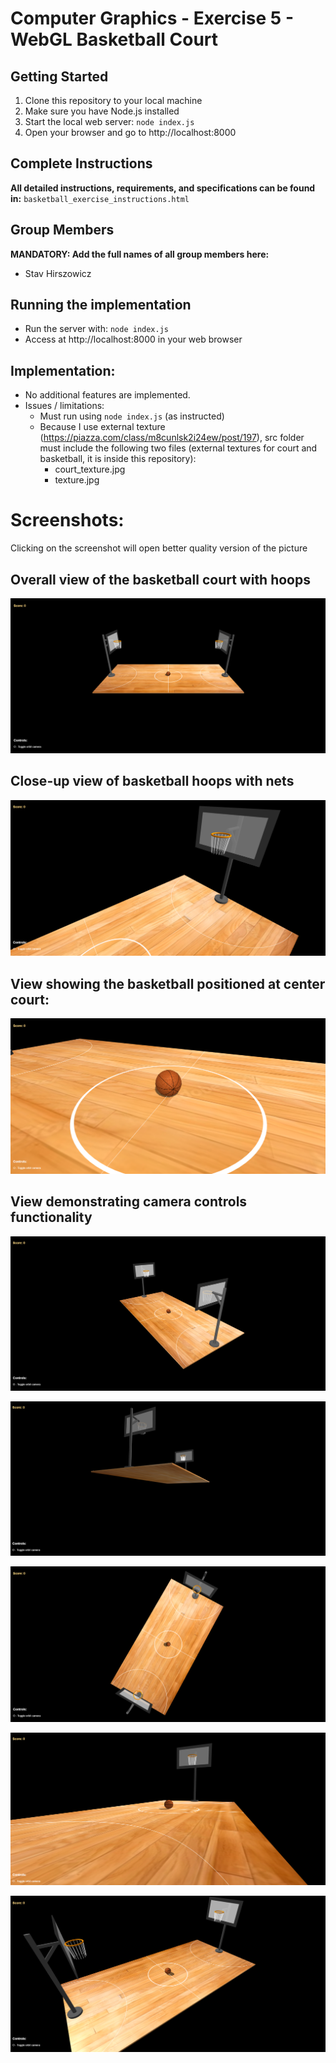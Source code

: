 # Computer Graphics - Exercise 5 - WebGL Basketball Court

## Getting Started
1. Clone this repository to your local machine
2. Make sure you have Node.js installed
3. Start the local web server: `node index.js`
4. Open your browser and go to http://localhost:8000

## Complete Instructions
**All detailed instructions, requirements, and specifications can be found in:**
`basketball_exercise_instructions.html`

## Group Members
**MANDATORY: Add the full names of all group members here:**
- Stav Hirszowicz

## Running the implementation
- Run the server with: `node index.js`
- Access at http://localhost:8000 in your web browser

## Implementation:
- No additional features are implemented.
- Issues / limitations:
    - Must run using `node index.js` (as instructed)
    - Because I use external texture (https://piazza.com/class/m8cunlsk2i24ew/post/197),
    src folder must include the following two files (external textures for court and basketball, it is inside this repository):
        - court_texture.jpg
        - texture.jpg

# Screenshots:

Clicking on the screenshot will open better quality version of the picture

## Overall view of the basketball court with hoops
![alt text](./screenshots/overall_view.PNG)


## Close-up view of basketball hoops with nets
![alt text](./screenshots/hoops.PNG)


## View showing the basketball positioned at center court:
![alt text](./screenshots/basketball.PNG)


## View demonstrating camera controls functionality
![alt text](./screenshots/1.PNG)

![alt text](./screenshots/2.PNG)

![alt text](./screenshots/3.PNG)

![alt text](./screenshots/4.PNG)

![alt text](./screenshots/5.PNG)